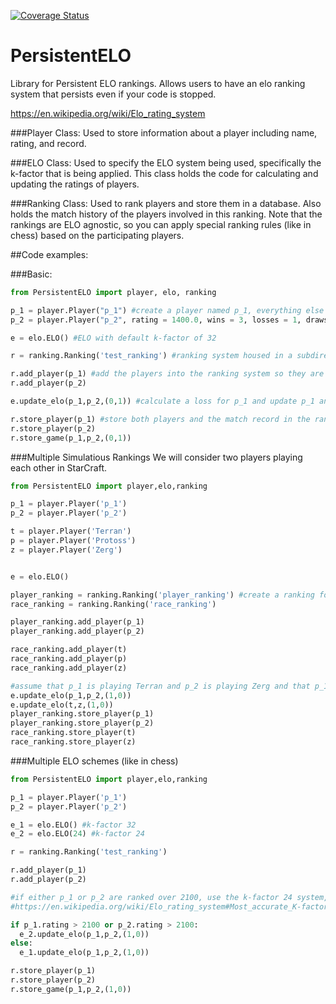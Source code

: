 [![Coverage Status](https://coveralls.io/repos/github/mcognetta/PersistentELO/badge.svg?branch=master)](https://coveralls.io/github/mcognetta/PersistentELO?branch=master)
# PersistentELO

Library for Persistent ELO rankings. Allows users to have an elo ranking system that persists even if your code is stopped.

https://en.wikipedia.org/wiki/Elo_rating_system

###Player Class:
Used to store information about a player including name, rating, and record.

###ELO Class:
Used to specify the ELO system being used, specifically the k-factor that is being applied. This class holds the code for calculating and updating the ratings of players.

###Ranking Class:
Used to rank players and store them in a database. Also holds the match history of the players involved in this ranking. Note that the rankings are ELO agnostic, so you can apply special ranking rules (like in chess) based on the participating players.

##Code examples:

###Basic:

```python
from PersistentELO import player, elo, ranking

p_1 = player.Player("p_1") #create a player named p_1, everything else is set to default
p_2 = player.Player("p_2", rating = 1400.0, wins = 3, losses = 1, draws = 1)

e = elo.ELO() #ELO with default k-factor of 32

r = ranking.Ranking('test_ranking') #ranking system housed in a subdirectory 'test_ranking'

r.add_player(p_1) #add the players into the ranking system so they are tracked
r.add_player(p_2)

e.update_elo(p_1,p_2,(0,1)) #calculate a loss for p_1 and update p_1 and p_2's profiles

r.store_player(p_1) #store both players and the match record in the ranking's directory
r.store_player(p_2)
r.store_game(p_1,p_2,(0,1))
```

###Multiple Simulatious Rankings
We will consider two players playing each other in StarCraft.

```python
from PersistentELO import player,elo,ranking

p_1 = player.Player('p_1')
p_2 = player.Player('p_2')

t = player.Player('Terran')
p = player.Player('Protoss')
z = player.Player('Zerg')


e = elo.ELO()

player_ranking = ranking.Ranking('player_ranking') #create a ranking for player and for race 
race_ranking = ranking.Ranking('race_ranking')

player_ranking.add_player(p_1)
player_ranking.add_player(p_2)

race_ranking.add_player(t)
race_ranking.add_player(p)
race_ranking.add_player(z)

#assume that p_1 is playing Terran and p_2 is playing Zerg and that p_1 wins
e.update_elo(p_1,p_2,(1,0))
e.update_elo(t,z,(1,0))
player_ranking.store_player(p_1)
player_ranking.store_player(p_2)
race_ranking.store_player(t)
race_ranking.store_player(z)
```

###Multiple ELO schemes (like in chess)
```python
from PersistentELO import player,elo,ranking

p_1 = player.Player('p_1')
p_2 = player.Player('p_2')

e_1 = elo.ELO() #k-factor 32
e_2 = elo.ELO(24) #k-factor 24

r = ranking.Ranking('test_ranking')

r.add_player(p_1)
r.add_player(p_2)

#if either p_1 or p_2 are ranked over 2100, use the k-factor 24 system, otherwise use k-factor 32
#https://en.wikipedia.org/wiki/Elo_rating_system#Most_accurate_K-factor

if p_1.rating > 2100 or p_2.rating > 2100:
  e_2.update_elo(p_1,p_2,(1,0))
else:
  e_1.update_elo(p_1,p_2,(1,0))

r.store_player(p_1)
r.store_player(p_2)
r.store_game(p_1,p_2,(1,0))
```
